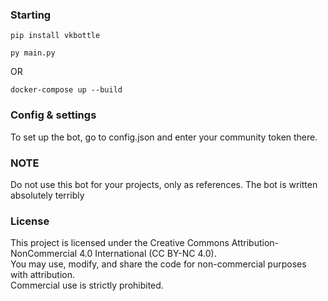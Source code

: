 ### Starting

`pip install vkbottle`

`py main.py`

OR

`docker-compose up --build`

### Config & settings

To set up the bot, go to config.json and enter your community token there.

### NOTE

Do not use this bot for your projects, only as references. The bot is written absolutely terribly

### License

This project is licensed under the Creative Commons Attribution-NonCommercial 4.0 International (CC BY-NC 4.0).  
You may use, modify, and share the code for non-commercial purposes with attribution.  
Commercial use is strictly prohibited.